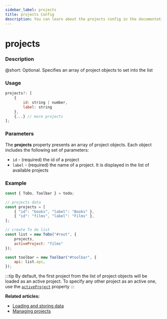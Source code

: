 ```yaml
---
sidebar_label: projects
title: projects Config
description: You can learn about the projects config in the documentation of the DHTMLX JavaScript To Do List library. Browse developer guides and API reference, try out code examples and live demos, and download a free 30-day evaluation version of DHTMLX To Do List.
---
```


# projects

### Description

@short: Optional. Specifies an array of project objects to set into the list

### Usage

~~~js
projects?: [
    {
        id: string | number,
        label: string
    },
    {...} // more projects
];
~~~

### Parameters

The **projects** property presents an array of project objects. Each object includes the following set of parameters:

- `id` - (required) the id of a project
- `label` - (required) the name of a project. It is displayed in the list of available projects

### Example

~~~js {4-7,11}
const { ToDo, Toolbar } = todo;

// projects data
const projects = [
    { "id": "books", "label": "Books" },
    { "id": "films", "label": "Films" },
];

// create To do list
const list = new ToDo("#root", {
	projects,
    activeProject: "films"
});

const toolbar = new Toolbar("#toolbar", {
    api: list.api,
});
~~~

:::tip
By default, the first project from the list of project objects will be loaded as an active project. To specify any other project as an active one, use the [`activeProject`](api/configs/activeproject_config.md) property
:::

**Related articles:** 
- [Loading and storing data](guides/loading_data.md)
- [Managing projects](guides/project_index.md)